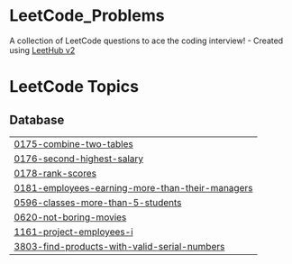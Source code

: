 # LeetCode_Problems
A collection of LeetCode questions to ace the coding interview! - Created using [LeetHub v2](https://github.com/arunbhardwaj/LeetHub-2.0)

<!---LeetCode Topics Start-->
# LeetCode Topics
## Database
|  |
| ------- |
| [0175-combine-two-tables](https://github.com/NikhilBhoopalam/LeetCode_Problems/tree/master/0175-combine-two-tables) |
| [0176-second-highest-salary](https://github.com/NikhilBhoopalam/LeetCode_Problems/tree/master/0176-second-highest-salary) |
| [0178-rank-scores](https://github.com/NikhilBhoopalam/LeetCode_Problems/tree/master/0178-rank-scores) |
| [0181-employees-earning-more-than-their-managers](https://github.com/NikhilBhoopalam/LeetCode_Problems/tree/master/0181-employees-earning-more-than-their-managers) |
| [0596-classes-more-than-5-students](https://github.com/NikhilBhoopalam/LeetCode_Problems/tree/master/0596-classes-more-than-5-students) |
| [0620-not-boring-movies](https://github.com/NikhilBhoopalam/LeetCode_Problems/tree/master/0620-not-boring-movies) |
| [1161-project-employees-i](https://github.com/NikhilBhoopalam/LeetCode_Problems/tree/master/1161-project-employees-i) |
| [3803-find-products-with-valid-serial-numbers](https://github.com/NikhilBhoopalam/LeetCode_Problems/tree/master/3803-find-products-with-valid-serial-numbers) |
<!---LeetCode Topics End-->